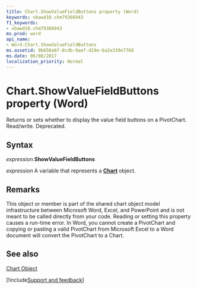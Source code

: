 ```yaml
---
title: Chart.ShowValueFieldButtons property (Word)
keywords: vbawd10.chm79366943
f1_keywords:
- vbawd10.chm79366943
ms.prod: word
api_name:
- Word.Chart.ShowValueFieldButtons
ms.assetid: 9b650a6f-8cdb-9aef-d19e-6a2e339e7768
ms.date: 06/08/2017
localization_priority: Normal
---
```



# Chart.ShowValueFieldButtons property (Word)

Returns or sets whether to display the value field buttons on a PivotChart. Read/write. Deprecated.


## Syntax

_expression_.**ShowValueFieldButtons**

_expression_ A variable that represents a **[Chart](Word.Chart.md)** object.


## Remarks

This object or member is part of the shared chart object model infrastructure between Microsoft Word, Excel, and PowerPoint and is not meant to be called directly from your code. Reading or setting this property causes a run-time error. In Word, you cannot create a PivotChart and copying or pasting a valid PivotChart from Microsoft Excel to a Word document will convert the PivotChart to a Chart.


## See also


[Chart Object](Word.Chart.md)

[!include[Support and feedback](~/includes/feedback-boilerplate.md)]